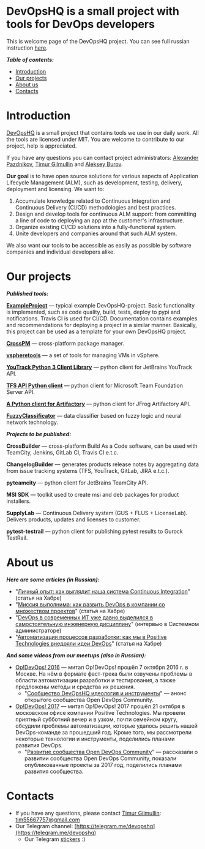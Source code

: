 DevOpsHQ is a small project with tools for DevOps developers
============================================================
This is welcome page of the DevOpsHQ project. You can see full russian instruction [here](https://devopshq.github.io/).


***Table of contents:***
- [Introduction](#Introduction)
- [Our projects](#Links)
- [About us](#About)
- [Contacts](#Contacts)


# Introduction <a name="Introduction"></a>

[DevOpsHQ](https://github.com/devopshq) is a small project that contains tools we use in our daily work. All the tools are licensed under MIT.
You are welcome to contribute to our project, help is appreciated.

If you have any questions you can contact project administrators: [Alexander Pazdnikov](https://github.com/apazdnikov), [Timur Gilmullin](https://github.com/Tim55667757) and [Aleksey Burov](https://github.com/orgs/devopshq/people/allburov). 

**Our goal** is to have open source solutions for various aspects of Application Lifecycle Management (ALM), such as development, testing, delivery, deployment and licensing. 
We want to:
1. Accumulate knowledge related to Continuous Integration and Continuous Delivery (CI/CD) methodologies and best practices.
2. Design and develop tools for continuous ALM support: from committing a line of code to deploying an app at the customer's infrastructure.
3. Organize existing CI/CD solutions into a fully-functional system.
4. Unite developers and companies around that such ALM system.

We also want our tools to be accessible as easily as possible by software companies and individual developers alike.

# Our projects <a name="Links"></a>

***Published tools:***

**[ExampleProject](https://devopshq.github.io/ExampleProject/)** — typical example DevOpsHQ-project.
Basic functionality is implemented, such as code quality, build, tests, deploy to pypi and notifications.
Travis CI is used for CI/CD.
Documentation contains examples and recommendations for deploying a project in a similar manner.
Basically, this project can be used as a template for your own DevOpsHQ project.


**[CrossPM](http://devopshq.github.io/crosspm/)** — cross-platform package manager.

**[vspheretools](http://devopshq.github.io/vspheretools/)** — a set of tools for managing VMs in vSphere.

**[YouTrack Python 3 Client Library](https://devopshq.github.io/youtrack/)** — python client for JetBrains YouTrack API.

**[TFS API Python client](https://devopshq.github.io/tfs/)** — python client for Microsoft Team Foundation Server API.

**[A Python client for Artifactory](https://devopshq.github.io/artifactory/)** — python client for JFrog Artifactory API.

**[FuzzyClassificator](https://devopshq.github.io/FuzzyClassificator/)** — data classifier based on fuzzy logic and neural network technology.

***Projects to be published:***

**CrossBuilder** — cross-platform Build As a Code software, can be used with TeamCity, Jenkins, GitLab CI, Travis CI e.t.c. 

**ChangelogBuilder** — generates products release notes by aggregating data from issue tracking systems (TFS, YouTrack, GitLab, JIRA e.t.c.). 

**pyteamcity** — python client for JetBrains TeamCity API.

**MSI SDK** — toolkit used to create msi and deb packages for product installers.

**SupplyLab** — Continuous Delivery system (GUS + FLUS + LicenseLab). Delivers products, updates and licenses to customer.

**pytest-testrail** — python client for publishing pytest results to Gurock TestRail.


# About us <a name="About"></a>

***Here are some articles (in Russian):***

- "[Личный опыт: как выглядит наша система Continuous Integration](https://habrahabr.ru/company/pt/blog/313616/)" (статья на Хабре)
- "[Миссия выполнима: как развить DevOps в компании со множеством проектов](https://habrahabr.ru/company/pt/blog/310584/)" (статья на Хабре)
- "[DevOps в современных ИТ уже давно выделился в самостоятельную инженерную дисциплину﻿](http://samag.ru/archive/article/3543)" (интервью в Системном администраторе)
- "[Автоматизация процессов разработки: как мы в Positive Technologies внедряли идеи DevOps](https://habrahabr.ru/company/pt/blog/343884/)" (статья на Хабре)

***And some videos from our meetups (also in Russian):***

- [Op!DevOps! 2016](https://www.youtube.com/playlist?list=PLEl1NAXHTFNxcKRN09VQThNbQ33neUyfn) — митап Op!DevOps! прошёл 7 октября 2016 г. в Москве. На нём в формате фаст-трека были озвучены проблемы в области автоматизации разработки и тестирования, а также предложены методы и средства их решения. 
    - "[Сообщество DevOpsHQ идеология и инструменты](https://www.youtube.com/watch?v=BeIeaeVVRbc&index=16&t=0s&list=PLEl1NAXHTFNxcKRN09VQThNbQ33neUyfn)" — анонс открытого сообщества Open DevOps Community. 
- [Op!DevOps! 2017](https://www.youtube.com/playlist?list=PLEl1NAXHTFNyUW3toSkHLL4Jl1cw4vWkc) — митап Op!DevOps! 2017 прошёл 21 октября в московском офисе компании Positive Technologies. Мы провели приятный субботний вечер и в узком, почти семейном кругу, обсудили проблемы автоматизации, которые удалось решить нашей DevOps-команде за прошедший год. Кроме того, мы рассмотрели некоторые технологии и инструменты, поделились планами развития DevOps. 
    - "[Развитие сообщества Open DevOps Community](https://www.youtube.com/watch?v=fYjV-eZlvVA&t=46s&list=PLEl1NAXHTFNyUW3toSkHLL4Jl1cw4vWkc&index=8)" — рассказали о развитии сообщества Open DevOps Community, показали опубликованные проекты за 2017 год, поделились планами развития сообщества. 


# Contacts <a name="Contacts"></a>

- If you have any questions, please contact [Timur Gilmullin](https://github.com/Tim55667757): [tim55667757@gmail.com](mailto:tim55667757@gmail.com)   
- Our Telegram channel: [https://telegram.me/devopshq](https://telegram.me/devopshq)
    - Our Telegram [stickers](https://telegram.me/addstickers/opdevops) :)
